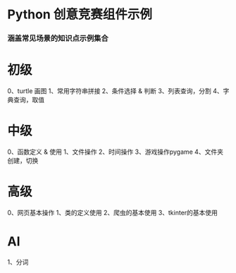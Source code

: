 # Python 创意竞赛组件示例
### 涵盖常见场景的知识点示例集合

# 初级
0、turtle 画图
1、常用字符串拼接
2、条件选择 & 判断
3、列表查询，分割
4、字典查询，取值

# 中级
0、函数定义 & 使用
1、文件操作
2、时间操作
3、游戏操作pygame 
4、文件夹创建，切换

# 高级
0、网页基本操作
1、类的定义使用
2、爬虫的基本使用
3、tkinter的基本使用

# AI
1、分词
